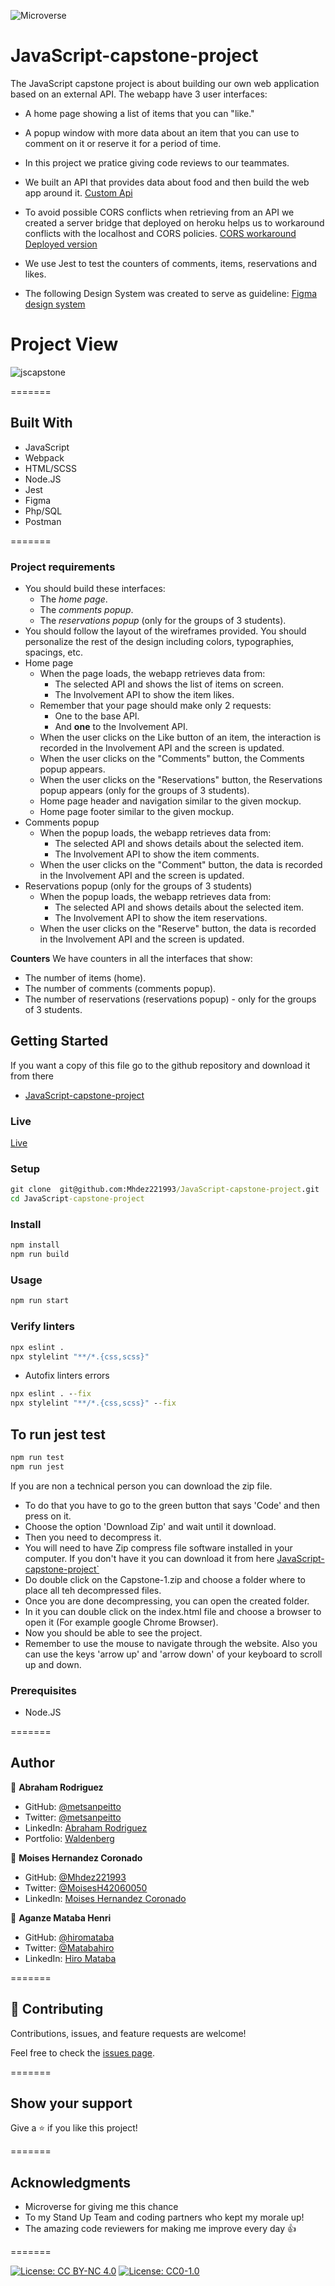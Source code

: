 ![Microverse](https://img.shields.io/badge/Microverse-blueviolet)

# JavaScript-capstone-project

The JavaScript capstone project is about building our own web application based on an external API.  The webapp have 3 user interfaces:

- A home page showing a list of items that you can "like."
- A popup window with more data about an item that you can use to comment on it or reserve it for a period of time.
- In this project we pratice giving code reviews to our teammates.
- We built an API that provides data about food and then build the web app around it.
  [Custom Api](https://github.com/Metsanpeitto/microverse-capstone-2-api)

- To avoid possible CORS conflicts when retrieving from an API we created a server bridge that deployed on
  heroku helps us to workaround conflicts with the localhost and CORS policies.
  [CORS workaround](https://github.com/Metsanpeitto/cors-everywhere)
  [Deployed version](https://guarded-basin-44458.herokuapp.com/)
  
- We use Jest to test the counters of comments, items, reservations and likes.
- The following Design System was created to serve as guideline: 
  [Figma design system](https://www.figma.com/file/xZwuAa1Fsl2Afi4tkqVWuo/Untitled?node-id=0%3A1)

# Project View

![jscapstone](https://user-images.githubusercontent.com/75126481/128336980-e14bb353-3267-427e-9e2e-c18699b14137.png)

=======

## Built With 
- JavaScript
- Webpack
- HTML/SCSS
- Node.JS
- Jest
- Figma 
- Php/SQL 
- Postman

=======

### Project requirements

- You should build these interfaces:
  - The *home page*.
  - The *comments popup*.
  - The *reservations popup* (only for the groups of 3 students).
- You should follow the layout of the wireframes provided. You should personalize the rest of the design including colors, typographies, spacings, etc.
- Home page
  - When the page loads, the webapp retrieves data from:
    - The selected API and shows the list of items on screen.
    - The Involvement API to show the item likes.
  - Remember that your page should make only 2 requests:
    - One to the base API.
    - And **one** to the Involvement API.
  - When the user clicks on the Like button of an item, the interaction is recorded in the Involvement API and the screen is updated.
  - When the user clicks on the "Comments" button, the Comments popup appears.
  - When the user clicks on the "Reservations" button, the Reservations popup appears (only for the groups of 3 students).
  - Home page header and navigation similar to the given mockup.
  - Home page footer similar to the given mockup.
- Comments popup
  - When the popup loads, the webapp retrieves data from:
    - The selected API and shows details about the selected item.
    - The Involvement API to show the item comments.
  - When the user clicks on the "Comment" button, the data is recorded in the Involvement API and the screen is updated.
- Reservations popup (only for the groups of 3 students)
  - When the popup loads, the webapp retrieves data from:
    - The selected API and shows details about the selected item.
    - The Involvement API to show the item reservations.
  - When the user clicks on the "Reserve" button, the data is recorded in the Involvement API and the screen is updated.

**Counters**
We have counters in all the interfaces that show:
- The number of items (home).
- The number of comments (comments popup).
- The number of reservations (reservations popup) - only for the groups of 3 students.




## Getting Started

If you want a copy of this file go to the github repository and download it from there

- [JavaScript-capstone-project](https://github.com/Mhdez221993/JavaScript-capstone-project)


### Live

[Live](https://mhdez221993.github.io/JavaScript-capstone-project/dist/)


### Setup

```cmd
git clone  git@github.com:Mhdez221993/JavaScript-capstone-project.git
cd JavaScript-capstone-project
```

### Install

```cmd
npm install
npm run build
```

### Usage

```cmd
npm run start
```

### Verify linters

```cmd
npx eslint .
npx stylelint "**/*.{css,scss}"
```
- Autofix linters errors

```cmd
npx eslint . --fix
npx stylelint "**/*.{css,scss}" --fix
```

## To run jest test
```cmd
npm run test
npm run jest
```



If you are non a technical person you can download the zip file.

- To do that you have to go to the green button that says 'Code' and then press on it.
- Choose the option 'Download Zip' and wait until it download.
- Then you need to decompress it.
- You will need to have Zip compress file software installed in your computer. If you don't have it you can download it from here
  [JavaScript-capstone-project`](https://github.com/Mhdez221993/JavaScript-capstone-project/archive/refs/heads/feature-setup.zip)
- Do double click on the Capstone-1.zip and choose a folder where to place all teh decompressed files.
- Once you are done decompressing, you can open the created folder.
- In it you can double click on the index.html file and choose a browser to open it (For example google Chrome Browser).
- Now you should be able to see the project.
- Remember to use the mouse to navigate through the website. Also you can use the keys 'arrow up' and 'arrow down' of your keyboard
  to scroll up and down.


### Prerequisites

- Node.JS

=======

## Author

👤 **Abraham Rodriguez**

- GitHub: [@metsanpeitto](https://github.com/Metsanpeitto)
- Twitter: [@metsanpeitto](https://twitter.com/home)
- LinkedIn: [Abraham Rodriguez](https://www.linkedin.com/in/abraham-rodriguez-3283a319a/)
- Portfolio: [Waldenberg](https://portfolio.waldenberginc.com)


👤 **Moises Hernandez Coronado**

- GitHub: [@Mhdez221993](https://github.com/Mhdez221993)
- Twitter: [@MoisesH42060050](https://twitter.com/MoisesH42060050)
- LinkedIn: [Moises Hernandez Coronado](https://www.linkedin.com/in/moises-hernandez-9bbb17145/)


👤 **Aganze Mataba Henri**

- GitHub: [@hiromataba](https://github.com/hiromataba)
- Twitter: [@Matabahiro](https://twitter.com/MatabaHiro)
- LinkedIn: [Hiro Mataba](https://www.linkedin.com/in/hiro-mataba-1bb910209/)

=======

## 🤝 Contributing

Contributions, issues, and feature requests are welcome!

Feel free to check the [issues page](../../issues/).

=======

## Show your support

Give a ⭐️ if you like this project!

=======

## Acknowledgments
- Microverse for giving me this chance
- To my Stand Up Team and coding partners who kept my morale up!
- The amazing code reviewers for making me improve every day :thumbsup:

=======

[![License: CC BY-NC 4.0](https://licensebuttons.net/l/by-nc/4.0/80x15.png)](https://creativecommons.org/licenses/by-nc/4.0/)
[![License: CC0-1.0](https://licensebuttons.net/l/zero/1.0/80x15.png)](http://creativecommons.org/publicdomain/zero/1.0/)

